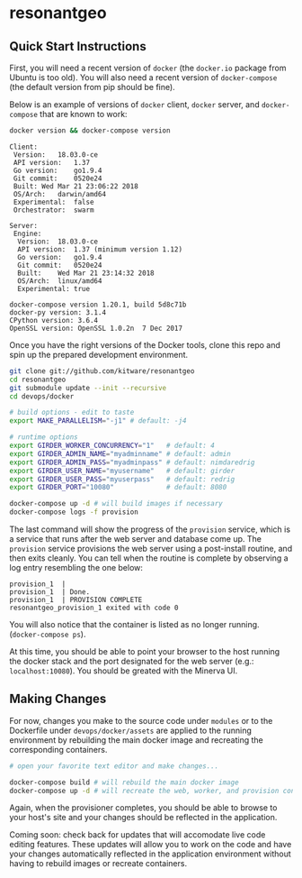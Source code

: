 # resonantgeo

## Quick Start Instructions

First, you will need a recent version of `docker` (the `docker.io` package from
Ubuntu is too old).  You will also need a recent version of `docker-compose`
(the default version from pip should be fine).

Below is an example of versions of `docker` client, `docker` server, and
`docker-compose` that are known to work:

```bash
docker version && docker-compose version
```
```
Client:
 Version:	18.03.0-ce
 API version:	1.37
 Go version:	go1.9.4
 Git commit:	0520e24
 Built:	Wed Mar 21 23:06:22 2018
 OS/Arch:	darwin/amd64
 Experimental:	false
 Orchestrator:	swarm

Server:
 Engine:
  Version:	18.03.0-ce
  API version:	1.37 (minimum version 1.12)
  Go version:	go1.9.4
  Git commit:	0520e24
  Built:	Wed Mar 21 23:14:32 2018
  OS/Arch:	linux/amd64
  Experimental:	true

docker-compose version 1.20.1, build 5d8c71b
docker-py version: 3.1.4
CPython version: 3.6.4
OpenSSL version: OpenSSL 1.0.2n  7 Dec 2017
```

Once you have the right versions of the Docker tools, clone this repo and spin
up the prepared development environment.

```bash
git clone git://github.com/kitware/resonantgeo
cd resonantgeo
git submodule update --init --recursive
cd devops/docker

# build options - edit to taste
export MAKE_PARALLELISM="-j1" # default: -j4

# runtime options
export GIRDER_WORKER_CONCURRENCY="1"   # default: 4
export GIRDER_ADMIN_NAME="myadminname" # default: admin
export GIRDER_ADMIN_PASS="myadminpass" # default: nimdaredrig
export GIRDER_USER_NAME="myusername"   # default: girder
export GIRDER_USER_PASS="myuserpass"   # default: redrig
export GIRDER_PORT="10080"             # default: 8080

docker-compose up -d # will build images if necessary
docker-compose logs -f provision
```

The last command will show the progress of the `provision` service, which is a
service that runs after the web server and database come up.  The `provision`
service provisions the web server using a post-install routine, and then exits
cleanly.  You can tell when the routine is complete by observing a log entry
resembling the one below:

```
provision_1  |
provision_1  | Done.
provision_1  | PROVISION COMPLETE
resonantgeo_provision_1 exited with code 0
```

You will also notice that the container is listed as no longer running.
(`docker-compose ps`).

At this time, you should be able to point your browser to the host running the
docker stack and the port designated for the web server
(e.g.: `localhost:10080`).  You should be greated with the Minerva UI.

## Making Changes

For now, changes you make to the source code under `modules` or to the
Dockerfile under `devops/docker/assets` are applied to the running environment
by rebuilding the main docker image and recreating the corresponding containers.

```bash
# open your favorite text editor and make changes...

docker-compose build # will rebuild the main docker image
docker-compose up -d # will recreate the web, worker, and provision containers.
```

Again, when the provisioner completes, you should be able to browse to your
host's site and your changes should be reflected in the application.

Coming soon: check back for updates that will accomodate live code editing
features.  These updates will allow you to work on the code and have your
changes automatically reflected in the application environment without having to
rebuild images or recreate containers.
